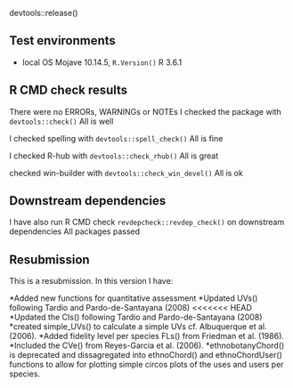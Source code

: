 devtools::release()

## Test environments
* local OS Mojave 10.14.5, `R.Version()` R 3.6.1 

## R CMD check results
There were no ERRORs, WARNINGs or NOTEs
I checked the package with `devtools::check()`
All is well

I checked spelling with `devtools::spell_check()`
All is fine

I checked R-hub with `devtools::check_rhub()`
All is great

checked win-builder with `devtools::check_win_devel()`
All is ok

## Downstream dependencies
I have also run R CMD check `revdepcheck::revdep_check()` on downstream dependencies 
All packages passed 

## Resubmission
This is a resubmission. In this version I have:

*Added new functions for quantitative assessment
*Updated UVs() following Tardio and Pardo-de-Santayana (2008)
<<<<<<< HEAD
*Updated the CIs() following Tardio and Pardo-de-Santayana (2008)
*created simple_UVs() to calculate a simple UVs cf. Albuquerque et al. (2006).
*Added fidelity level per species FLs() from Friedman et al. (1986).
*Included the CVe() from Reyes-Garcia et al. (2006).
*ethnobotanyChord() is deprecated and dissagregated into ethnoChord() and ethnoChordUser() functions to allow for plotting simple circos plots of the uses and users per species.
